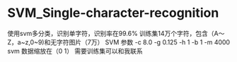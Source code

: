 # SVM_Single-character-recognition
使用svm多分类，识别单字符，识别率在99.6%
训练集14万个字符，包含（A～Z，a~z,0~9)和无字符图片（7万）
SVM 参数 -c 8.0 -g 0.125 -h 1 -b 1 -m 4000
svm 数据缩放在（0 1）
需要训练集可以和我联系

